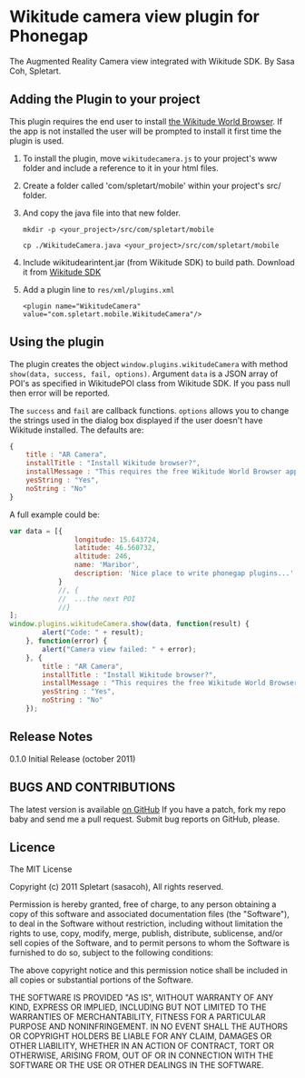 # Wikitude camera view plugin for Phonegap #

The Augmented Reality Camera view integrated with Wikitude SDK. 
By Sasa Coh, Spletart.

## Adding the Plugin to your project ##
This plugin requires the end user to install [the Wikitude World Browser](http://www.wikitude.com/tour/wikitude-world-browser/download).
If the app is not installed the user will be prompted to install it first time the plugin is used.

1. To install the plugin, move `wikitudecamera.js` to your project's www folder and include a reference to it 
in your html files. 
2. Create a folder called 'com/spletart/mobile' within your project's src/ folder.
3. And copy the java file into that new folder.

    `mkdir -p <your_project>/src/com/spletart/mobile`
	
    `cp ./WikitudeCamera.java <your_project>/src/com/spletart/mobile`

4. Include wikitudearintent.jar (from Wikitude SDK) to build path. Download it from [Wikitude SDK](http://www.wikitude.com/developer/documentation/wikitude-sdk)

5. Add a plugin line to `res/xml/plugins.xml`

    `<plugin name="WikitudeCamera" value="com.spletart.mobile.WikitudeCamera"/>`

## Using the plugin ##
The plugin creates the object `window.plugins.wikitudeCamera` with method `show(data, success, fail, options)`.
Argument `data` is a JSON array of POI's as specified in WikitudePOI class from Wikitude SDK. If you pass null then error will be reported.

The `success` and `fail` are callback functions. `options` allows you to change the strings used in the dialog box displayed 
if the user doesn't have Wikitude installed. The defaults are:

```javascript
{
	title : "AR Camera",
	installTitle : "Install Wikitude browser?",
	installMessage : "This requires the free Wikitude World Browser app. Would you like to install it now?",
	yesString : "Yes",
	noString : "No"
}
```

A full example could be:

```javascript
var data = [{ 
				longitude: 15.643724,
				latitude: 46.560732,
				altitude: 246,
				name: 'Maribor',
				description: 'Nice place to write phonegap plugins...',
			}
			//, {
			//	...the next POI
			//}
];			
window.plugins.wikitudeCamera.show(data, function(result) {
		alert("Code: " + result);
	}, function(error) {
		alert("Camera view failed: " + error);
	}, {
		title : "AR Camera",
		installTitle : "Install Wikitude browser?",
		installMessage : "This requires the free Wikitude World Browser app. Would you like to install it now?",
		yesString : "Yes",
		noString : "No"
	});
```

## Release Notes

0.1.0 Initial Release (october 2011)


## BUGS AND CONTRIBUTIONS ##
The latest version is available [on GitHub](http://github.com/sasacoh/phonegap-plugins/tree/master/Android/WikitudeCamera)
If you have a patch, fork my repo baby and send me a pull request. Submit bug reports on GitHub, please.
	
## Licence ##

The MIT License

Copyright (c) 2011 Spletart (sasacoh), All rights reserved.

Permission is hereby granted, free of charge, to any person obtaining a copy
of this software and associated documentation files (the "Software"), to deal
in the Software without restriction, including without limitation the rights
to use, copy, modify, merge, publish, distribute, sublicense, and/or sell
copies of the Software, and to permit persons to whom the Software is
furnished to do so, subject to the following conditions:

The above copyright notice and this permission notice shall be included in
all copies or substantial portions of the Software.

THE SOFTWARE IS PROVIDED "AS IS", WITHOUT WARRANTY OF ANY KIND, EXPRESS OR
IMPLIED, INCLUDING BUT NOT LIMITED TO THE WARRANTIES OF MERCHANTABILITY,
FITNESS FOR A PARTICULAR PURPOSE AND NONINFRINGEMENT. IN NO EVENT SHALL THE
AUTHORS OR COPYRIGHT HOLDERS BE LIABLE FOR ANY CLAIM, DAMAGES OR OTHER
LIABILITY, WHETHER IN AN ACTION OF CONTRACT, TORT OR OTHERWISE, ARISING FROM,
OUT OF OR IN CONNECTION WITH THE SOFTWARE OR THE USE OR OTHER DEALINGS IN
THE SOFTWARE.




	